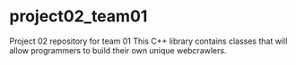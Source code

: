 # project02_team01
Project 02 repository for team 01
This C++ library contains classes that will allow programmers to build their own unique webcrawlers. 
